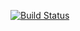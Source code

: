 [![Build Status](https://ci.consulo.io/job/consulo-xml/badge/icon)](https://ci.consulo.io/job/consulo-xml/)